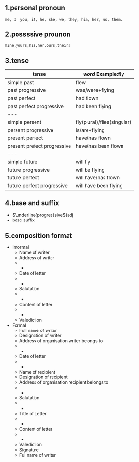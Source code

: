 ## 1.personal pronoun

```
me, I, you, it, he, she, we, they, him, her, us, them.
``` 

## 2.possssive prounon

```
mine,yours,his,her,ours,theirs
```

## 3.tense

| tense                       | *word* Example:fly          |
| --------------------------- | --------------------------- |
| simple past                 | flew                        |
| past progressive            | was/were+flying             |
| past perfect                | had flown                   |
| past perfect progressive    | had been flying             |
| ---                         |                             |
| simple persent              | fly(plural)/flies(singular) |
| persent progressive         | is/are+flying               |
| present perfect             | have/has flown              |
| present prefect progressive | have/has been flown         |
| ---                         |                             |
| simple future               | will fly                    |
| future progressive          | will be flying              |
| future perfect              | will have/has flown         |
| future perfect progressive  | will have been flying       |
## 4.base and suffix
 - $\underline{progres}sive$}adj
 - base    suffix

## 5.composition format
- Informal
    - Name of writer
    - Address of writer
    - -
    - Date of letter
    - -
    - Salutation
    - -
    - Content of letter
    - -
    - Valediction
- Formal
	- Full name of writer
	- Designation of writer
	- Address of organisation writer belongs to
	- -
	- Date of letter
	- -
	- Name of recipient
	- Designation of recipient
	- Address of organisation recipient belongs to
	- -
	- Salutation
	- -
	- Title of Letter
	- -
	- Content of letter
	- -
	- Valediction
	- Signature
	- Ful name of writer